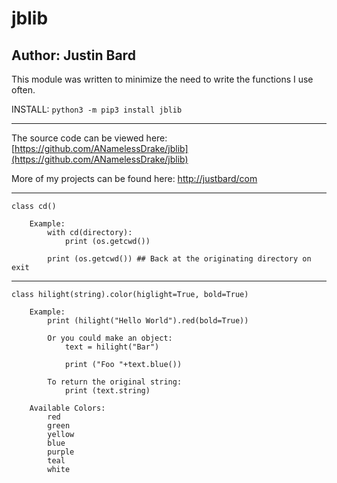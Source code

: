 # jblib
## Author: Justin Bard

This module was written to minimize the need to write the functions I use often.

INSTALL:  ` python3 -m pip3 install jblib `

---
The source code can be viewed here: [https://github.com/ANamelessDrake/jblib](https://github.com/ANamelessDrake/jblib)

More of my projects can be found here: [http://justbard/com](http://justbard.com)

---
```
class cd()
        
    Example: 
        with cd(directory):
            print (os.getcwd()) 

        print (os.getcwd()) ## Back at the originating directory on exit
```
---
```
class hilight(string).color(higlight=True, bold=True)

    Example:
        print (hilight("Hello World").red(bold=True))

        Or you could make an object:
            text = hilight("Bar")

            print ("Foo "+text.blue())

        To return the original string:
            print (text.string)
    
    Available Colors:
        red
        green
        yellow
        blue
        purple
        teal
        white
```